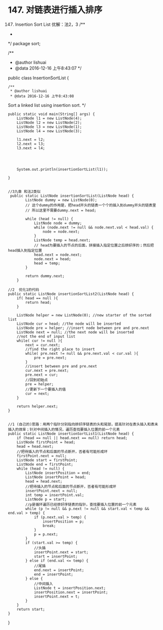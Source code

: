 # 147. 对链表进行插入排序

[](https://leetcode-cn.com/problems/insertion-sort-list/)

147. Insertion Sort List
优解：法2，3
/**
 *
 */
package sort;

/**
 * @author lishuai
 * @data 2016-12-16 上午8:43:07
 */

public class InsertionSortList {

    /**
     * @author lishuai
     * @data 2016-12-16 上午8:43:08
Sort a linked list using insertion sort.
     */

    public static void main(String[] args) {
        ListNode l1 = new ListNode(4);
        ListNode l2 = new ListNode(2);
        ListNode l3 = new ListNode(1);
        ListNode l4 = new ListNode(3);

        l1.next = l2;
        l2.next = l3;
        l3.next = l4;




        System.out.println(insertionSortList(l1));

    }


    //3九章 和法2类似
     public static ListNode insertionSortList(ListNode head) {
            ListNode dummy = new ListNode(0);
            // 这个dummy的作用是，把head开头的链表一个个的插入到dummy开头的链表里
            // 所以这里不需要dummy.next = head;

            while (head != null) {
                ListNode node = dummy;
                while (node.next != null && node.next.val < head.val) {
                    node = node.next;
                }
                ListNode temp = head.next;
                // head为要插入的节点的后面，拼接插入指定位置之后排好序的；然后把head插入到指定位置
                head.next = node.next;
                node.next = head;
                head = temp;
            }

            return dummy.next;
        }

    //2  优化1的代码
    public static ListNode insertionSortList2(ListNode head) {
        if( head == null ){
            return head;
        }

        ListNode helper = new ListNode(0); //new starter of the sorted list
        ListNode cur = head; //the node will be inserted
        ListNode pre = helper; //insert node between pre and pre.next
        ListNode next = null; //the next node will be inserted
        //not the end of input list
        while( cur != null ){
            next = cur.next;
            //find the right place to insert
            while( pre.next != null && pre.next.val < cur.val ){
                pre = pre.next;
            }
            //insert between pre and pre.next
            cur.next = pre.next;
            pre.next = cur;
            //回到初始点
            pre = helper;
            //更新下一个要插入的值
            cur = next;
        }

        return helper.next;
    }


    //1 (自己的)思路：用两个指针分别指向排好序链表的头和尾部，提高针对在表头插入和表未插入的效率；针对中间插入的情况，遍历查找要插入位置的前一个元素
    public static ListNode insertionSortList1(ListNode head) {
        if (head == null || head.next == null) return head;
        ListNode firstPoint = head;
        head = head.next;
        //把待插入的节点和后面的节点断开，否者有可能形成环
        firstPoint.next = null;
        ListNode start = firstPoint;
        ListNode end = firstPoint;
        while (head != null) {
            ListNode insertPosition = end;
            ListNode insertPoint = head;
            head = head.next;
            //把待插入的节点和后面的节点断开，否者有可能形成环
            insertPoint.next = null;
            int temp = insertPoint.val;
            ListNode p = start;
            //p是循环遍历已经排好序链表的指针，查找要插入位置的前一个元素
            while (p != null && p.next != null && start.val < temp && end.val > temp) {
                if (p.next.val > temp) {
                    insertPosition = p;
                    break;
                }
                p = p.next;
            }         
            if (start.val >= temp) {
                //头插
                insertPoint.next = start;
                start = insertPoint;
            } else if (end.val <= temp) {
                //尾插
                end.next = insertPoint;
                end = insertPoint;               
            } else {
                //中间插入
                ListNode t = insertPosition.next;
                insertPosition.next = insertPoint;
                insertPoint.next = t;
            }           
        }
        return start;
    }




}

